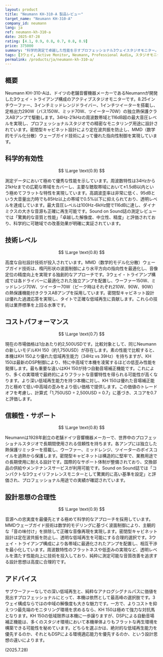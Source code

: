 ```yaml
---
layout: product
title: "Neumann KH-310-A 製品レビュー"
target_name: "Neumann KH-310-A"
company_id: neumann
lang: ja
ref: neumann-kh-310-a
date: 2025-07-28
rating: [4.1, 0.9, 0.8, 0.7, 0.8, 0.9]
price: 375000
summary: "科学的測定で卓越した性能を示すプロフェッショナル3ウェイスタジオモニター。34Hz-21kHz の広帯域再生と116dB超の最大音圧レベルを実現。MMD波面制御技術により正確な音像定位を提供します。"
tags: [3ウェイ, Active Monitor, Neumann, Professional Audio, スタジオモニター]
permalink: /products/ja/neumann-kh-310-a/
---
```

## 概要

Neumann KH-310-Aは、ドイツの老舗音響機器メーカーであるNeumannが開発した3ウェイ・トライアンプ構成のアクティブスタジオモニターです。8.25インチウーファー、3インチミッドレンジドライバー、1インチツイーターを搭載し、定格出力290W（バス150W、ミッド70W、ツイーター70W）の独立熱保護クラスABアンプで駆動します。34Hz-21kHzの周波数帯域と116dB超の最大音圧レベルを実現し、プロフェッショナルスタジオでの精密なモニタリング用途に設計されています。密閉型キャビネット設計により定在波共振を防止し、MMD（数学的モデル化分散）ウェーブガイド技術によって優れた指向性制御を実現しています。

## 科学的有効性

$$ \Large \text{0.9} $$

測定データにおいて極めて優秀な性能を示しています。周波数特性は34Hzから21kHzまでの広範な帯域をカバーし、主要な聴取帯域において±1.5dB以内という極めてフラットな特性を実現しています。高調波歪率は非常に低く、95dBという大音量出力時でも85Hz以上の帯域で0.5%以下に抑えられており、透明レベルを達成しています。最大音圧レベルは100Hz-6kHz間で116dBに達し、ダイナミクスの大きな音源も正確に再生可能です。Sound on Sound誌の測定レビューでは「驚異的な音質と性能」「卓越した解像度、中立性、精度」と評価されており、科学的に可聴域での改善効果が明確に実証されています。

## 技術レベル

$$ \Large \text{0.8} $$

高度な自社設計技術が投入されています。MMD（数学的モデル化分散）ウェーブガイド技術は、楕円形状の波面制御により水平方向の指向性を最適化し、音像定位の精度向上を実現する独創的なアプローチです。3ウェイ・トライアンプ構成では各ドライバーに最適化された独立アンプを配置し、ウーファー150W、ミッドレンジ70W、ツイーター70W（ピーク時はそれぞれ210W、90W、90W）の熱保護機能付きクラスABアンプを採用しています。密閉型キャビネット設計は優れた過渡応答を実現し、タイトで正確な低域再生に貢献します。これらの技術は業界標準を上回る水準です。

## コストパフォーマンス

$$ \Large \text{0.7} $$

現在の市場価格は1台あたり約2,500USDです。比較対象として、同じNeumannの新しいモデルKH 150（約1,750USD）が存在します。素の性能で比較すると、本機はKH 150より優れた低域再生能力（34Hz vs 39Hz）を持ちますが、KH 150は最新のDSP制御により、特に中高域で本機を凌駕するほどの低歪み性能を発揮します。最も重要な違いはKH 150が持つ自動音場補正機能です。これにより、多くの実環境で最終的によりフラットな音響特性を得られる可能性が高くなります。より深い低域再生能力を持つ本機に対し、KH 150は優れた音場補正能力と極めて低い中高域の歪みをより低い価格で提供します。この価値のトレードオフを考慮し、計算式「1,750USD ÷ 2,500USD = 0.7」に基づき、スコアを0.7と評価します。

## 信頼性・サポート

$$ \Large \text{0.8} $$

Neumannは1928年創立の老舗ドイツ音響機器メーカーで、世界中のプロフェッショナルスタジオで長期間使用される信頼性を持ちます。各アンプには独立した熱保護リミッターを搭載し、ウーファー、ミッドレンジ、ツイーターのボイスコイルを過熱から保護します。密閉型キャビネットは構造的に堅牢で、業務用途での長期使用に耐える設計です。国際的なサポート体制が整備されており、交換部品の供給やメンテナンスサービスが利用可能です。Sound on Sound誌では「コンパクトな3ウェイリファレンスモニターとして驚異的に高い基準を設定」と評価され、プロフェッショナル用途での実績が確認されています。

## 設計思想の合理性

$$ \Large \text{0.9} $$

音源への忠実度を最優先とする極めて科学的なアプローチを採用しています。MMDウェーブガイド技術は数学的モデリングに基づく波面制御により、主観的な「音の味付け」を排除して正確な音像再現を実現します。密閉型キャビネット設計は定在波共振を防止し、透明な低域再生を可能にする合理的選択です。3ウェイ・トライアンプ構成により各帯域に最適化されたアンプを配置し、相互干渉を最小化しています。周波数特性のフラットネスや低歪みの実現など、透明レベルを満たす性能向上に技術を投入しており、純粋に測定可能な音質改善を追求する設計思想は高度に合理的です。

## アドバイス

サブウーファーなしでの深い低域再生と、純粋なアナログシグナルパスに価値を見出すプロフェッショナルにとって、本機は依然として最高峰の選択肢です。3ウェイ構成ならではの中域の解像度も大きな魅力です。一方で、よりコストを抑えつつ最先端のモニタリング環境を求めるなら、KH 150は極めて強力な対抗馬となります。KH 150の低域限界は本機に一歩譲りますが、DSPによる自動音場補正機能は、多くのスタジオ環境において本機単体よりもフラットな再生環境を構築できる可能性を秘めています。どちらを選ぶかは、絶対的な低域再生能力を優先するのか、それともDSPによる環境適応能力を優先するのか、という設計思想の違いによります。

(2025.7.28)
